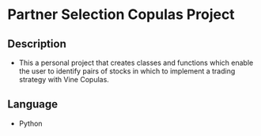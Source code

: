 # Partner Selection Copulas Project 

## Description 
* This a personal project that creates classes and functions which enable the user to identify pairs of stocks in which to implement a trading strategy with Vine Copulas.

## Language
* Python
